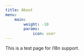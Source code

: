```yaml
---
title: About
menu:
    main: 
        weight: -10
        params:
            icon: user
---
```


This is a test page for i18n support.